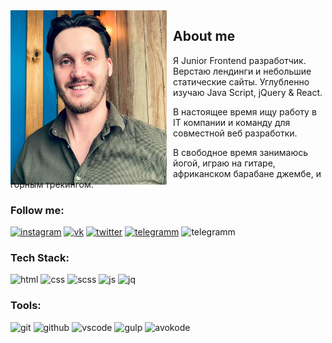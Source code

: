 
 
<style type="text/css">
	.myphoto {
		float:left;
		margin: 0px 10px 10px 0px; 
		width:250px; 
		height:250px;
	}
</style>

<div class="myphoto"><img src="img/myphoto.jpg"/></div>

## About me 

<p> Я Junior Frontend разработчик. Верстаю лендинги и небольшие статические сайты. Углубленно изучаю Java Script, jQuery & React. </p>

В настоящее время ищу работу в IT компании и команду для совместной веб разработки.

В свободное время занимаюсь йогой, играю на гитаре, африканском барабане джембе,  и горным трекингом.

### Follow me:

[![instagram](https://img.shields.io/badge/INSTARAM-6DB284?style=flat&logo=instagram&logoColor=B83092)](https://www.instagram.com/seignior.anlarion/)
[![vk](https://img.shields.io/badge/VKONTACTE-6DB284?style=flat&logo=vk&logoColor=5181B8)](https://vk.com/larionov66)
[![twitter](https://img.shields.io/badge/TWITTER-6DB284?style=flat&logo=twitter&logoColor=209BF3)](https://twitter.com/larionov_anton1)
[![telegramm](https://img.shields.io/badge/TELEGRAMM-6DB284?style=flat&logo=telegram&logoColor=1D97C9)](https://t.me/AntonLarionov1)
![telegramm](https://img.shields.io/badge/PHONE_+7_(988)_570_72_57-6DB284?style=flat&logo=telegram&logoColor=1D97C9)

### Tech Stack:

![html](https://img.shields.io/badge/HTML5-6DB284?style=flat&logo=html5&logoColor=E34F26)
![css](https://img.shields.io/badge/CSS3-6DB284?style=flat&logo=css3&logoColor=117B11)
![scss](https://img.shields.io/badge/SCSS-6DB284?style=flat&logo=sass&logoColor=D05385)
![js](https://img.shields.io/badge/JAVASCRIPT-6DB284?style=flat&logo=javascript&logoColor=F7E01D)
![jq](https://img.shields.io/badge/JQUERY-6DB284?style=flat&logo=jquery&logoColor=193657)

### Tools:

![git](https://img.shields.io/badge/GIT-6DB284?style=flat&logo=git&logoColor=DF4C37)
![github](https://img.shields.io/badge/GITHUB-6DB284?style=flat&logo=github&logoColor=000000)
![vscode](https://img.shields.io/badge/VSCODE-6DB284?style=flat&logo=Visualstudio&logoColor=0278CB)
![gulp](https://img.shields.io/badge/GULP-6DB284?style=flat&logo=gulp&logoColor=E84C51)
![avokode](https://img.shields.io/badge/PHOTOSHOP-6DB284?style=flat&logo=adobephotoshop&logoColor=001E36)







